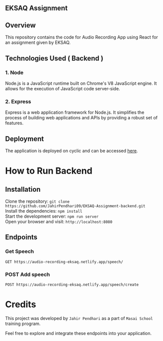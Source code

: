 ## EKSAQ Assignment


## Overview

This repository contains the code for Audio Recording App using React for an assignment given by EKSAQ.


## Technologies Used ( Backend )

### 1. Node

Node.js is a JavaScript runtime built on Chrome's V8 JavaScript engine. It allows for the execution of JavaScript code server-side.

### 2. Express

Express is a web application framework for Node.js. It simplifies the process of building web applications and APIs by providing a robust set of features.


## Deployment

The application is deployed on cyclic and can be accessed [here](https://drab-plum-boa-yoke.cyclic.app/).


   # How to Run Backend<br/>
   <h2>Installation</h2>
   
   Clone the repository:   ``` git clone https://github.com/JahirPendhari09/EKSAQ-Assignment-backend.git ``` <br/>
   Install the dependencies:   ``` npm install ``` <br/>
   Start the development server:   ``` npm run server ``` <br/>
   Open your browser and visit:   ``` http://localhost:8080 ``` <br/>

   <h2>Endpoints</h2>
   <h3>Get Speech </h3>
   <pre><code>GET https://audio-recording-eksaq.netlify.app/speech/</code></pre>

   <h3>POST Add speech </h3>
   <pre><code>POST https://audio-recording-eksaq.netlify.app/speech/create </code></pre>

   # Credits <br/>
   This project was developed by ```Jahir Pendhari``` as a part of ```Masai School``` training program.

   <p>Feel free to explore and integrate these endpoints into your application.</p>
  
